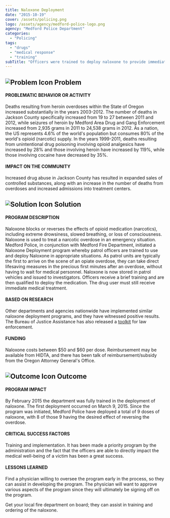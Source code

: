 ```yaml
---
title: Naloxone Deployment
date: "2015-10-19"
cover: /assets/policing.png
logo: /assets/agency/medford-police-logo.png
agency: "Medford Police Department"
categories:
  - "Policing"
tags:
  - "drugs"
  - "medical response"
  - "training"
subTitle: "Officers were trained to deploy naloxone to provide immediate treatment in the event of responding to an opioid overdose."
---
```

## ![Problem Icon](https://github.com/google/material-design-icons/raw/master/alert/1x_web/ic_error_outline_black_48dp.png "Problem") Problem

#### PROBLEMATIC BEHAVIOR OR ACTIVITY

Deaths resulting from heroin overdoses within the State of Oregon increased substantially in the years 2003-2012. The number of deaths in Jackson County specifically increased from 19 to 27 between 2011 and 2012, while seizures of heroin by Medford Area Drug and Gang Enforcement increased from 2,935 grams in 2011 to 24,538 grams in 2012. As a nation, the US represents 4.6% of the world's population but consumes 80% of the world's opioid (narcotic) supply. In the years 1999-2011, deaths resulting from unintentional drug poisoning involving opioid analgesics have increased by 28% and those involving heroin have increased by 119%, while those involving cocaine have decreased by 35%.

#### IMPACT ON THE COMMUNITY

Increased drug abuse in Jackson County has resulted in expanded sales of controlled substances, along with an increase in the number of deaths from overdoses and increased admissions into treatment centers.

## ![Solution Icon](https://github.com/google/material-design-icons/raw/master/action/1x_web/ic_lightbulb_outline_black_48dp.png "Solution") Solution

#### PROGRAM DESCRIPTION

Naloxone blocks or reverses the effects of opioid medication (narcotics), including extreme drowsiness, slowed breathing, or loss of consciousness. Naloxone is used to treat a narcotic overdose in an emergency situation. Medford Police, in conjunction with Medford Fire Department, initiated a Naloxone Deployment program whereby patrol officers are trained to use and deploy Naloxone in appropriate situations. As patrol units are typically the first to arrive on the scene of an opiate overdose, they can take direct lifesaving measures in the precious first minutes after an overdose, without having to wait for medical personnel. Naloxone is now stored in patrol vehicles and issued to investigators. Officers receive a brief training and are then qualified to deploy the medication. The drug user must still receive immediate medical treatment.

#### BASED ON RESEARCH

Other departments and agencies nationwide have implemented similar naloxone deployment programs, and they have witnessed positive results. The Bureau of Justice Assistance has also released a [toolkit](https://bjatta.bja.ojp.gov/tools/naloxone/Naloxone-Background) for law enforcement.

#### FUNDING

Naloxone costs between $50 and $60 per dose. Reimbursement may be available from HIDTA, and there has been talk of reimbursement/subsidy from the Oregon Attorney General's Office.

## ![Outcome Icon](https://github.com/google/material-design-icons/raw/master/action/1x_web/ic_view_list_black_48dp.png "Outcome") Outcome

#### PROGRAM IMPACT

By February 2015 the department was fully trained in the deployment of naloxone. The first deployment occurred on March 9, 2015. Since the program was initiated, Medford Police have deployed a total of 9 doses of naloxone, with 8 of those 9 having the desired effect of reversing the overdose.

#### CRITICAL SUCCESS FACTORS

Training and implementation. It has been made a priority program by the administration and the fact that the officers are able to directly impact the medical well-being of a victim has been a great success.

#### LESSONS LEARNED

Find a physician willing to oversee the program early in the process, so they can assist in developing the program. The physician will want to approve various aspects of the program since they will ultimately be signing off on the program.

Get your local fire department on board; they can assist in training and ordering of the naloxone.
